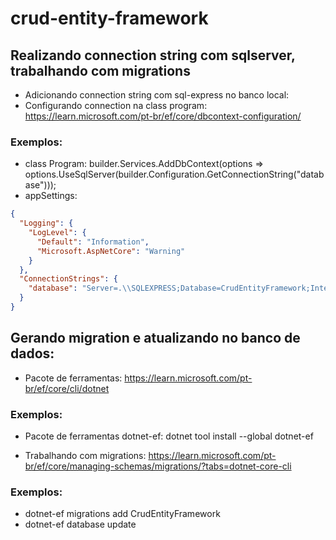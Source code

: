 # crud-entity-framework

## Realizando connection string com sqlserver, trabalhando com migrations

- Adicionando connection string com sql-express no banco local:
- Configurando connection na class program: https://learn.microsoft.com/pt-br/ef/core/dbcontext-configuration/
### Exemplos: 

- class Program:
builder.Services.AddDbContext<NoteBookContext>(options => options.UseSqlServer(builder.Configuration.GetConnectionString("database")));
- appSettings:
```json
{
  "Logging": {
    "LogLevel": {
      "Default": "Information",
      "Microsoft.AspNetCore": "Warning"
    }
  },
  "ConnectionStrings": {
    "database": "Server=.\\SQLEXPRESS;Database=CrudEntityFramework;Integrated Security=SSPI;TrustServerCertificate=True"
  }
}
```

## Gerando migration e atualizando no banco de dados:

- Pacote de ferramentas: https://learn.microsoft.com/pt-br/ef/core/cli/dotnet
### Exemplos:

- Pacote de ferramentas dotnet-ef:
dotnet tool install --global dotnet-ef

- Trabalhando com migrations: https://learn.microsoft.com/pt-br/ef/core/managing-schemas/migrations/?tabs=dotnet-core-cli

### Exemplos:
- dotnet-ef migrations add CrudEntityFramework
- dotnet-ef database update
